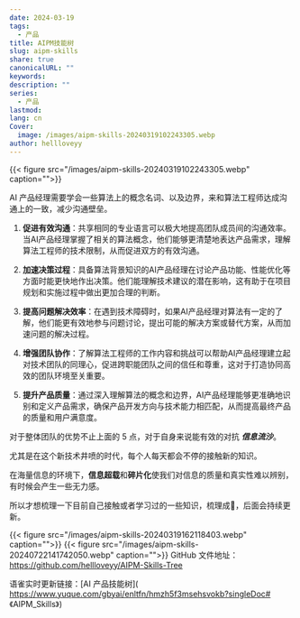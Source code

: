 ```yaml
---
date: 2024-03-19
tags:
  - 产品
title: AIPM技能树
slug: aipm-skills
share: true
canonicalURL: ""
keywords: 
description: ""
series:
  - 产品
lastmod: 
lang: cn
Cover:
  image: /images/aipm-skills-20240319102243305.webp
author: hellloveyy
---
```




{{< figure src="/images/aipm-skills-20240319102243305.webp" caption="">}}

AI 产品经理需要学会一些算法上的概念名词、以及边界，来和算法工程师达成沟通上的一致，减少沟通壁垒。

1. **促进有效沟通**：共享相同的专业语言可以极大地提高团队成员间的沟通效率。当AI产品经理掌握了相关的算法概念，他们能够更清楚地表达产品需求，理解算法工程师的技术限制，从而促进双方的有效沟通。
    
2. **加速决策过程**：具备算法背景知识的AI产品经理在讨论产品功能、性能优化等方面时能更快地作出决策。他们能理解技术建议的潜在影响，这有助于在项目规划和实施过程中做出更加合理的判断。
    
3. **提高问题解决效率**：在遇到技术障碍时，如果AI产品经理对算法有一定的了解，他们能更有效地参与问题讨论，提出可能的解决方案或替代方案，从而加速问题的解决过程。
    
4. **增强团队协作**：了解算法工程师的工作内容和挑战可以帮助AI产品经理建立起对技术团队的同理心，促进跨职能团队之间的信任和尊重，这对于打造协同高效的团队环境至关重要。
    
5. **提升产品质量**：通过深入理解算法的概念和边界，AI产品经理能够更准确地识别和定义产品需求，确保产品开发方向与技术能力相匹配，从而提高最终产品的质量和用户满意度。

对于整体团队的优势不止上面的 5 点，对于自身来说能有效的对抗 ***信息流沙***。

尤其是在这个新技术井喷的时代，每个人每天都会不停的接触新的知识。

在海量信息的环境下，**信息超载**和**碎片化**使我们对信息的质量和真实性难以辨别，有时候会产生一些无力感。

所以才想梳理一下目前自己接触或者学习过的一些知识，梳理成🌲，后面会持续更新。

{{< figure src="/images/aipm-skills-20240319162118403.webp" caption="">}}
{{< figure src="/images/aipm-skills-20240722141742050.webp" caption="">}}
GitHub 文件地址： https://github.com/hellloveyy/AIPM-Skills-Tree

语雀实时更新链接：[AI 产品技能树]( https://www.yuque.com/gbyai/enltfn/hmzh5f3msehsvokb?singleDoc# 《AIPM_Skills》)




